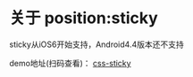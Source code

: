 # 关于 position:sticky

sticky从iOS6开始支持，Android4.4版本还不支持

demo地址(扫码查看)： [css-sticky](http://ccforward.github.io/demos/css/sticky/index.html)